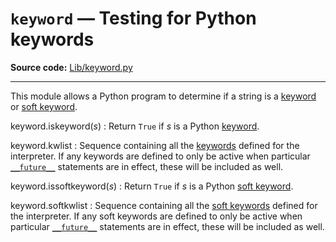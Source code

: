 `keyword` — Testing for Python keywords
=======================================

**Source code:** [Lib/keyword.py](https://github.com/python/cpython/tree/3.13/Lib/keyword.py)

---

This module allows a Python program to determine if a string is a
[keyword](../reference/lexical_analysis.html#keywords) or [soft keyword](../reference/lexical_analysis.html#soft-keywords).

keyword.iskeyword(*s*)
:   Return `True` if *s* is a Python [keyword](../reference/lexical_analysis.html#keywords).

keyword.kwlist
:   Sequence containing all the [keywords](../reference/lexical_analysis.html#keywords) defined for the
    interpreter. If any keywords are defined to only be active when particular
    [`__future__`](__future__.html#module-__future__ "__future__: Future statement definitions") statements are in effect, these will be included as well.

keyword.issoftkeyword(*s*)
:   Return `True` if *s* is a Python [soft keyword](../reference/lexical_analysis.html#soft-keywords).

keyword.softkwlist
:   Sequence containing all the [soft keywords](../reference/lexical_analysis.html#soft-keywords) defined for the
    interpreter. If any soft keywords are defined to only be active when particular
    [`__future__`](__future__.html#module-__future__ "__future__: Future statement definitions") statements are in effect, these will be included as well.